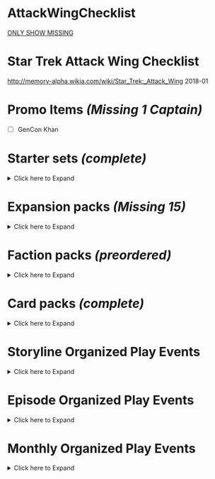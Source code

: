 # AttackWingChecklist

[ONLY SHOW MISSING](https://github.com/mirrorspock/AttackWingChecklist/blob/master/missing_only.md)


# Star Trek Attack Wing Checklist
http://memory-alpha.wikia.com/wiki/Star_Trek:_Attack_Wing
2018-01

# Promo Items *(Missing 1 Captain)*
- [ ] GenCon Khan

# Starter sets *(complete)*
<details><summary>Click here to Expand</summary>

## Starter Set *(complete)*
- [x] IKS Maht-H'a – Vor'cha-class
- [x] IRW Khazara – D'deridex-class
- [x] USS Enterprise-D – Galaxy-class

## Federation vs Klingons Starter Set *(complete)*
- [x] IKS Vorn – Klingon Bird-of-Prey
- [x] K'mpec's Attack Cruiser – Vor'cha-class
- [x] USS Enterprise-D – Galaxy-class
- [x] USS Sutherland – Nebula-class

</details>

# Expansion packs *(Missing 15)*
<details><summary>Click here to Expand</summary>

## Bajoran *(complete)*
- [x] Denorios – Lightship
- [x] Interceptor Five – Interceptor
- [x] Ratosha – Scoutship

## Borg *(complete)*
- [x] Cube 112 – Cube
- [x] Cube 384 – Cube with Sphere port
- [x] Queen Vessel Prime – Octahedron (Queen's vessel)
- [x] Scout 608 – Scout ship
- [x] Soong – Type 03
- [x] Sphere 936 – Sphere (with Cube 384)
- [x] Sphere 4270 – Sphere
- [x] Tactical Cube 138 – Tactical cube

## Dominion *(complete)*
- [x] 1st Wave Attack Fighters – Cardassian Hideki-class Attack Squadron
- [x] 2nd Division Cruiser – Dominion battle cruiser
- [x] 4th Division Battleship – Dominion battleship
- [x] 5th Wing Patrol Ship – Jem'Hadar fighter
- [x] Dreadnought – Cardassian ATR-4107
- [x] Gor Portas (β) – Breen warship
- [x] Koranak – Cardassian Keldon-class
- [x] Kraxon – Cardassian Galor-class
- [x] Reklar – Cardassian Galor-class
- [x] Robinson (β) – Jem'Hadar fighter

## Federation *(missing 3)*
- [x] Deep Space 9 – Nor-class station
- [x] Delta Flyer – Delta Flyer-type
- [x] Enterprise NX-01 – NX-class
- [x] Fighter Squadron 6 – Attack Fighter Squadron
- [x] USS Defiant – Defiant-class
- [x] USS Enterprise – Constitution-class
- [x] USS Enterprise – Constitution-class refit
- [ ] **USS Enterprise-B – Excelsior-class**
- [x] USS Enterprise-E – Sovereign-class
- [x] USS Equinox – Nova-class
- [x] USS Excelsior – Excelsior-class
- [x] USS Hathaway – Constellation-class
- [x] USS Montgolfier (β) – Saber-class
- [x] USS Pegasus – Oberth-class
- [x] USS Phoenix – Nebula-class
- [x] USS Prometheus – Prometheus-class
- [x] USS Reliant – Miranda-class
- [x] USS Thunderchild – Akira-class
- [ ] **USS Valiant – Defiant-class**
- [x] USS Venture – Galaxy-class
- [x] USS Voyager – Intrepid-class

## Ferengi *(complete)*
- [x] Kreechta – D'kora-class
- [x] Quark's Treasure – Shuttle

## Independent *(missing 1)*
- [x] Alpha Hunter – Hirogen warship
- [x] Fina Prime – Vidiian warship
- [x] Gornarus – Gorn raider
- [x] Kumari – Andorian battle cruiser
- [x] Kyana Prime – Krenim timeship
- [ ] **Tholia One (β) – Tholian ship (22nd century)**
- [x] USS Dauntless – Species 116 Dauntless-class
- [x] Val Jean – Maquis raider

## Kazon *(missing 2)*
- [ ] Halik Raider – Raider
- [ ] Nistrim Raider – Raider
- [x] Ogla-Razik – Predator-class

## Klingon *(missing 4)*
- [x] Chang's Bird-of-Prey – prototype Bird-of-Prey
- [x] IKS Amar – K't'inga-class
- [?] IKS Drovana – Vor'cha-class
- [x] IKS Gr'oth – D7-class
- [ ] **IKS Klothos – D7-class**
- [x] IKS Koraga – K'vort-class
- [ ] **IKS Kronos One – K't'inga-class**
- [x] IKS Negh'Var – Negh'Var-class
- [x] IKS Ning'tao – B'rel-class
- [x] IKS Rotarran – B'rel-class
- [x] IKS Somraw – Raptor-class
- [x] IKS T'Ong – K't'inga-class

## Mirror Universe *(complete)*
- [x] ISS Avenger – NX-class
- [x] ISS Defiant – Defiant-class
- [x] ISS Enterprise – Constitution-class
- [x] Regent's Flagship – Negh'Var-class
- [x] USS Pasteur – Olympic-class

## Romulan *(missing 5)*
- [x] Gal Gath'thong (β) – Bird-of-Prey (23rd century)
- [ ] **IRW Algeron – D7-class**
- [ ] **IRW Devoras – D'deridex-class**
- [x] IRW Haakona – D'deridex-class
- [ ] **IRW Jazkal – Bird-of-Prey (22nd century)**
- [x] IRW Praetus – Bird-of-Prey (22nd century)
- [x] IRW Valdore – Valdore-type
- [x] IRW Vrax – Valdore-type
- [x] Prototype 01 – Drone-ship**
- [x] RIS Apnex (β) – Science vessel
- [ ] **RIS Pi – Scout ship**
- [ ] **RIS Talvath – Science vessel**
- [x] RIS Vo (β) – Scout ship
- [x] Scimitar – Reman warbird
- [x] Scorpion 4 – Scorpion-class Attack Fighter Squadron

## Species 8472 *(complete)*
- [x] Bioship Alpha – Bio-ship
- [x] Bioship Beta – Bio-ship

## Vulcan *(complete)*
- [x] D'kyr – D'kyr-type
- [x] Ni'Var – Suurok-class

## Xindi *(complete)*
- [x] Calindra – Xindi-Aquatic cruiser
- [x] Muratas – Xindi-Reptilian warship
- [x] Orassin – Xindi-Insectoid starship
- [x] Weapon Zero – Sphere weapon

</details>


# Faction packs *(preordered)*
<details><summary>Click here to Expand</summary>


## Dominion – December 2017 *(preordered)*
- [ ] 2nd Division Battleship – Dominion battleship
- [ ] 2nd Wing Patrol Ship – Jem'Hadar fighter
- [ ] 3rd Division Battle Cruiser – Dominion battle cruiser
- [ ] 6th Wing Patrol Ship – Jem'Hadar fighter

## Romulan – December 2017 *(preordered)*
- [ ] IRW Suran – Reman warbird
- [ ] Jarok's Scout Vessel – Scout ship
- [ ] Mirok's Science Vessel – Science vessel
- [ ] PWB Tomal – D'deridex-class

## Independent Ferengi – February 2018 *(preordered)*
- [ ] TBA – B'rel-class (Ferengi commandeered)
- [ ] TBA – D'kora-class
- [ ] TBA – Ferengi shuttle

## Mirror Universe Kelvin Timeline – April 2018 *(preordered)*
- [ ] TBA – Constitution class (alternate reality)
- [ ] TBA – Klingon warbird

## Independent Motley Fleet – June 2018 *(preordered)*
- [ ] TBA – Andorian battle cruiser
- [ ] TBA – Maquis raider
- [ ] TBA – Species 116 Dauntless-class
- [ ] TBA – Vidiian warship

## Star Trek: The Animated Series – July 2018 *(preordered)*
- [ ] TBA × 4

## Borg – August 2018 *(preordered)*
- [ ] TBA – Assimilated Galaxy-class
- [ ] TBA – Assimilated Intrepid-class
- [ ] TBA – Scout ship
- [ ] TBA – Sphere

</details>

# Card packs *(complete)*
<details><summary>Click here to Expand</summary>

## September 2017 – Wave 1 *(complete)*
- [x] Cardassian ATR-4107 – Dreadnought
- [x] Oberth-class – USS Grissom
- [x] Raptor-class – IKS Ves Batlh
- [x] Romulan drone ship – Prototype 02

## January 2018 – Wave 2 *(complete)*
- [x] Borg Octahedron (Borg Queen's vessel)
- [x] Goss' Marauder D'kora-class

## March 2018 – Wave 3 *(complete)*
- [x] Jem'Hadar fighter
- [x] Gorn raider

## May 2018 – Wave 4 *(preordered)*
- [?] Federation Attack Fighter Squadron
- [?] Hirogen warship

</details>

# Storyline Organized Play Events

<details><summary>Click here to Expand</summary>

# The Dominion War *(missing 5 ships, 1 resource, 2 extras)*

## October 2013 – Operation Return
- [ ] **Krayton – D'Kora-class**
- [x] Elite Attack dice/Reference cards
- [x] Deep Space 9 oversized token and cards

## November 2013 – The Battle of Chin'toka
- [ ] **IKS Ch'Tang – B'rel-class**
- [x] Map Elements 4 Turret Tokens, Planet and Debris.
- [x] Command tokens and cards/Reference cards
- [x] Red Shirt Crew Upgrade promo cards

## December 2013 – The Siege of AR-558
- [ ] **PWB Aj'rmr – D'deridex-class**
- [x] Reinforcements sideboards/Reference cards
- [ ] 4 bases and 8 pegs in 4 colors

## January 2014 – The Attack On Earth
- [ ] **USS Sutherland – Nebula-class**
- [x] Flagship set with 4 Flagship cards, 1 Reference card, 1 base, and 2 black pegs

## February 2014 – The Battle of Cardassia
- [x] Rav Laerst (β) – Breen warship
- [ ] **Hideki-class Attack Squadron Resource (3-ship model), 1 Reference card, Ship card/token**
- [ ] **Map element sets × 6 (turret tokens)**

## March 2014 – The Last Battle of Deep Space 9
- [ ] **Akorem – Bajoran scoutship**
- [x] Federation Attack Squadron Resource (3-ship model), 1 Reference card, Ship card/token
- [x] Deep Space 9 token and cards
- [x] Map element sets × 6 (ds9)

## Grand Prize
- [ ] Deep Space 9 – 12-inch diameter Nor-Class space station (model)

# The Collective *(missing 1 ships, 2 extras)*

## July 2014 – First Contact
- [x] Ti'Mur – Suurok-class
- [x] Counter Attack dice
- [x] Map element sets (card cube)

## August 2014 – The Battle of Wolf 359
- [ ] **USS Raven – Aerie-class (Raven type)**
- [x] Fleet Captain cards
- [ ] Map element sets (card cube and debris)

## September 2014 – The Battle of Sector 001
- [x] USS Stargazer – Constellation-class
- [x] Officer cards
- [x] Map element sets (card cube)

## Randomized Expansion Ships
- [x] 3rd Wing Attack Ship – Jem'Hadar fighter
- [x] Gavroche – Maquis raider
- [x] IKS B'Moth – K't'inga-class
- [x] IRW Vorta Vor – Romulan Bird-of-Prey (23rd century)
- [x] USS Yeager – Saber-class

## Grand Prize
- [x] Assimilation Target Prime – Partially-assimilated USS Enterprise-D

# Resistance Is Futile *(missing 1 ship)*

## October 2014 – Dark Frontier
- [x] IRW Avatar of Tomed (β) – Assimilated D'deridex-class
- [x] Improved Shields cards with Reference cards

## November 2014 – Unimatrix Zero
- [x] Assimilated Vessel 80279 – Assimilated B'rel-class
- [x] Advanced Targeting Systems cards with Reference cards

## December 2014 – Endgame
- [x] Assimilated Vessel 64758 – Assimilated Galor-class
- [x] High Yield Photon Torpedoes cards with Reference cards
- [x] Map element (transwarp hub)

## Randomized Expansion Ships
- [x] Bok's Marauder – D'Kora-class
- [x] Prakesh – Galor-class (mirror universe)
- [x] Relora Sankur – Predator-class
- [x] Scout 255 – Borg scout ship
- [x] Tal'Kir – D'kyr-type

## Grand Prize
- [x] Tactical Cube 001 – Borg tactical cube

# The Q-Continuum *(Complete)*

## April 2015 – Encounter at Farpoint
- [x] USS Hood – Excelsior-class
- [x] Evasive Action template with Reference cards
- [x] Map element sets – Q-Continuum cards

## May 2015 – Deja Q
- [x] IKS Korinar – B'rel-class
- [x] Damage Control Team cards

## June 2015 – All Good Things
- [x] IRW Terix – D'deridex-class (mirror universe)
- [x] Ready Room cards

## Grand Prize
- [x] Q-Continuum card pack

# Temporal Cold War *(missing 9 blind ships, 1 Card pack)*

## Randomized Expansion Ships
- [ ] **Aldara - a Cardassian Galor class ship**
- [ ] **Bioship Omega - a Species 8472 bioship class ship**
- [ ] **I.K.S. Buruk - a Klingon K'Vort class ship**
- [x] I.K.S. Toh'Kaht - a Mirror Universe Vor'cha class ship**
- [ ] **Interceptor 8 - a Bajoran Interceptor class ship**
- [ ] **I.R.W. Belak - a D'deridex class ship**
- [ ] **Nistrim-Culluh - a Kazon Predator class ship**
- [ ] **Nunk's Marauder - a Ferengi D'Kora class ship**
- [ ] **Seleya - a Vulcan D'Kyr class ship**
- [ ] **U.S.S. Lakota - an Excelsior class ship**

## October 2015 – Shockwave
- [x] Diaspora – Xindi-Insectoid starship
- [x] Protocol cards

## November 2015 – Future Tense
- [x] Azati Prime – Xindi-Aquatic cruiser
- [x] Advanced Technology cards

## December 2015 – Zero Hour
- [x] Xindus – Xindi-Reptilian warship
- [x] Main Power Grid cards

## Grand Prize
- [ ] **Temporal Cold War card pack**

# The Classic Movies *(Complete)*

## April 2016 – The Wrath of Khan
- [x] USS Reliant – Miranda-class card pack
- [x] General Orders cards

## May 2016 – The Search for Spock
- [x] Kruge's Bird-of-Prey – B'rel-class card pack
- [x] Emergency Power cards

## June 2016 – The Voyage Home
- [ ] HMS Bounty – B'rel-class card pack
- [x] Improved Hull cards

## Grand Prize
- [ ] USS Enterprise-A – Constitution-class refit

# Klingon Civil War *(Complete)*

## September 2016 – Attack On Gowron
- [x] IKS Bortas – Vor'cha-class card pack
- [x] Fleet Commander cards

## October 2016 – Battle of Mempa
- [x] IKS Hegh'ta – K'vort-class card pack
- [x] Auxiliary Power cards

## November 2016 – Baiting The Romulans
- [x] IKS Toral – B'rel-class card pack
- [x] All Stop cards

## Grand Prize
- [x] Sela's Warbird – D'deridex-class

</details>

# Episode Organized Play Events

<details><summary>Click here to Expand</summary>


## April 2014 – The Tholian Web *(Missing 1 Resource, 1 Map elements )*
- [x] Tholia One (β) – Tholian ship
- [?] Red Alert Upgrade cards #TODO: i might have this
- [ ] Full About maneuver templates and Reference cards, Skilled helmsman
- [ ] Map element sets (tholian web)

## May 2014 – Arena *(Missing 1 Ship)*
- [ ] **S'Gorn – Gorn raider**
- [x] Chief Engineer resource Engineering tokens
- [?] Full Alert Upgrade and Reference cards, #TODO:I might have this
- [x] Map element sets (raw material tokens and planet)

## February 2015 – A Matter Of Honor *(Missing 1 Map elements )*
- [x] IKS Pagh – K'vort-class
- [x] Officer Exchange Program Resource and Reference cards
- [ ] Map element sets (Subatomic Bacteria Tokens)

## March 2015 – Peak Performance *(Complete)*
- [x] Sakharov – Type 7 shuttlecraft
- [x] Master Strategist Token Resource and Reference cards
- [x] Map element sets (brown planet)

## August 2015 – Year of Hell *(Complete)*
- [x] USS Bellerophon – Intrepid-class
- [x] Emergency Force Field cards

## September 2015 – Balance of Terror  *(Complete )*
- [x] USS Intrepid – Constitution-class
- [x] Sabotage cards

## January 2016 – The Void  *(Missing 1 Ship, 1 Resource)*
- [ ] **IRW T'Met – D'deridex-class card pack**
- [ ] Tactics Resource and Reference cards

## February 2016 – The Doomsday Machine *(Complete)*
- [x] USS Constellation – Constitution-class card pack
- [x] Structural Damage Check cards
- [x] Map element sets – Doomsday Machine tokens

## July 2016 – Tin Man *(Complete)*
- [x] USS Cairo – Excelsior-class card pack
- [x] Intercepted Messages Resource and Reference cards

## August 2016 – The Corbomite Maneuver *(Complete)*
- [x] IRW Rateg – Romulan Bird-of-Prey card pack
- [x] Condition Alert Resource and Reference cards

## September 2016 – The Trouble with Tribbles *(Complete)*
- [ ] Kohlar's Battle Cruiser – D7-class card pack
- [x] Scan Cycle Resource and Reference cards

## January 2017 – Yesterday's Enterprise *(Missing Card Pack)*
- [ ] **USS Enterprise-D – Galaxy-class card pack**
- [x] Senior Staff Resource and Reference cards

## March 2017 – In a Mirror, Darkly *(Complete)*
- [x] USS Defiant – Constitution-class card pack
- [x] Mutiny Resource and Reference cards

## April 2017 – Drive *(Complete)*
- [x] Delta Flyer II – Delta Flyer-type card pack
- [x] Co-Pilot Resource and Reference cards

</details>

# Monthly Organized Play Events

<details><summary>Click here to Expand</summary>

## August 2017 – Chronological Chaos *(Complete)*
- [x] Data Upgrade Crew cards
- [x] Captain’s Chair Resource and Reference cards
- [x] Nanclus Alt Art Crew cards‡ × 3

## October 2017 – Resource Rumble *(Complete)*
- [x] Sabotaged Systems Tech cards
- [x] Front-Line Retrofit Resource and Reference cards
- [x] Elizabeth Shelby Alt Art Crew cards‡

## December 2017 – Trap Travesty *(Complete)*
- [x] Long-Range Probe Resource cards
- [x] Photonic Cannon Weapon Upgrade cards† × 3
- [x] Romulan Pilot Alt Art Crew cards‡ × 3

## April 2018 – 2018 OP Kit 1 Turret Turmoil *(Complete)*
- [x] Sickbay Resource
- [x] Kal-If-Fee Elite Talent Upgrade Competitive Prize Cards
- [x] Sakonna Alt Art Crew Flex Prizes

## June 2018 – 2018 OP Kit 2
- [ ] TBA

## August 2018 – 2018 OP Kit 3
- [ ] TBA

## October 2018 – 2018 OP Kit 4
- [ ] TBA

</details>
